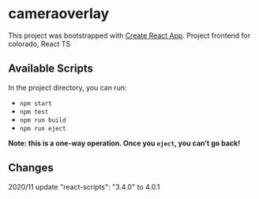 # cameraoverlay

This project was bootstrapped with [Create React App](https://github.com/facebook/create-react-app).
Project frontend for colorado, React TS

## Available Scripts

In the project directory, you can run:

* `npm start`
* `npm test`
* `npm run build`
* `npm run eject`

**Note: this is a one-way operation. Once you `eject`, you can’t go back!**

## Changes

2020/11 update  "react-scripts": "3.4.0" to 4.0.1
